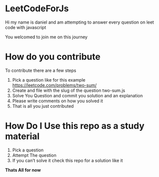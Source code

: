 # LeetCodeForJs

Hi my name is daniel and am attempting to answer every question on leet code with javascript

You welcomed to join me on this journey

# How do you contribute

To contribute there are a few steps

1.  Pick a question like for this example https://leetcode.com/problems/two-sum/
2.  Create and file with the slug of the question two-sum.js
3.  Solve You Question and commit you solution and an explanation
4.  Please write comments on how you solved it
5.  That is all you just contributed

# How Do I Use this repo as a study material

1.  Pick a question
2.  Attempt The question
3.  If you can’t solve it check this repo for a solution like it

**Thats All for now**
